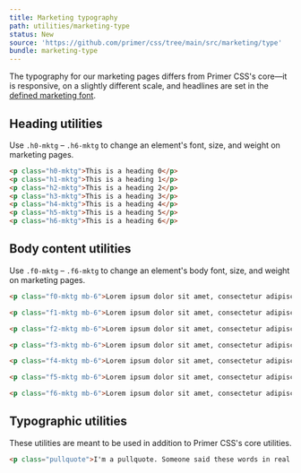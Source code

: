 ```yaml
---
title: Marketing typography
path: utilities/marketing-type
status: New
source: 'https://github.com/primer/css/tree/main/src/marketing/type'
bundle: marketing-type
---
```


The typography for our marketing pages differs from Primer CSS's core—it is responsive, on a slightly different scale, and headlines are set in the [defined marketing font](https://github.com/primer/css/blob/main/src/marketing/support/variables.scss).

## Heading utilities

Use `.h0-mktg` – `.h6-mktg` to change an element's font, size, and weight on marketing pages.

```html live title="Heading Utilities"
<p class="h0-mktg">This is a heading 0</p>
<p class="h1-mktg">This is a heading 1</p>
<p class="h2-mktg">This is a heading 2</p>
<p class="h3-mktg">This is a heading 3</p>
<p class="h4-mktg">This is a heading 4</p>
<p class="h5-mktg">This is a heading 5</p>
<p class="h6-mktg">This is a heading 6</p>
```

## Body content utilities

Use `.f0-mktg` – `.f6-mktg` to change an element's body font, size, and weight on marketing pages.

```html live title="Heading Utilities"
<p class="f0-mktg mb-6">Lorem ipsum dolor sit amet, consectetur adipiscing elit. Aenean ultricies ante sit amet neque facilisis feugiat. Cras nec lectus et dolor feugiat sodales vel id mi. Quisque diam massa, tempus at auctor vitae, porttitor vel ligula. Donec in tortor volutpat, gravida elit at, faucibus orci.</p>

<p class="f1-mktg mb-6">Lorem ipsum dolor sit amet, consectetur adipiscing elit. Aenean ultricies ante sit amet neque facilisis feugiat. Cras nec lectus et dolor feugiat sodales vel id mi. Quisque diam massa, tempus at auctor vitae, porttitor vel ligula. Donec in tortor volutpat, gravida elit at, faucibus orci.</p>

<p class="f2-mktg mb-6">Lorem ipsum dolor sit amet, consectetur adipiscing elit. Aenean ultricies ante sit amet neque facilisis feugiat. Cras nec lectus et dolor feugiat sodales vel id mi. Quisque diam massa, tempus at auctor vitae, porttitor vel ligula. Donec in tortor volutpat, gravida elit at, faucibus orci.</p>

<p class="f3-mktg mb-6">Lorem ipsum dolor sit amet, consectetur adipiscing elit. Aenean ultricies ante sit amet neque facilisis feugiat. Cras nec lectus et dolor feugiat sodales vel id mi. Quisque diam massa, tempus at auctor vitae, porttitor vel ligula. Donec in tortor volutpat, gravida elit at, faucibus orci.</p>

<p class="f4-mktg mb-6">Lorem ipsum dolor sit amet, consectetur adipiscing elit. Aenean ultricies ante sit amet neque facilisis feugiat. Cras nec lectus et dolor feugiat sodales vel id mi. Quisque diam massa, tempus at auctor vitae, porttitor vel ligula. Donec in tortor volutpat, gravida elit at, faucibus orci.</p>

<p class="f5-mktg mb-6">Lorem ipsum dolor sit amet, consectetur adipiscing elit. Aenean ultricies ante sit amet neque facilisis feugiat. Cras nec lectus et dolor feugiat sodales vel id mi. Quisque diam massa, tempus at auctor vitae, porttitor vel ligula. Donec in tortor volutpat, gravida elit at, faucibus orci.</p>

<p class="f6-mktg mb-6">Lorem ipsum dolor sit amet, consectetur adipiscing elit. Aenean ultricies ante sit amet neque facilisis feugiat. Cras nec lectus et dolor feugiat sodales vel id mi. Quisque diam massa, tempus at auctor vitae, porttitor vel ligula. Donec in tortor volutpat, gravida elit at, faucibus orci.</p>
```


## Typographic utilities

These utilities are meant to be used in addition to Primer CSS's core utilities.

```html live title="Typographic Utilities"
<p class="pullquote">I'm a pullquote. Someone said these words in real life, and now they're on the internet</p>
```
